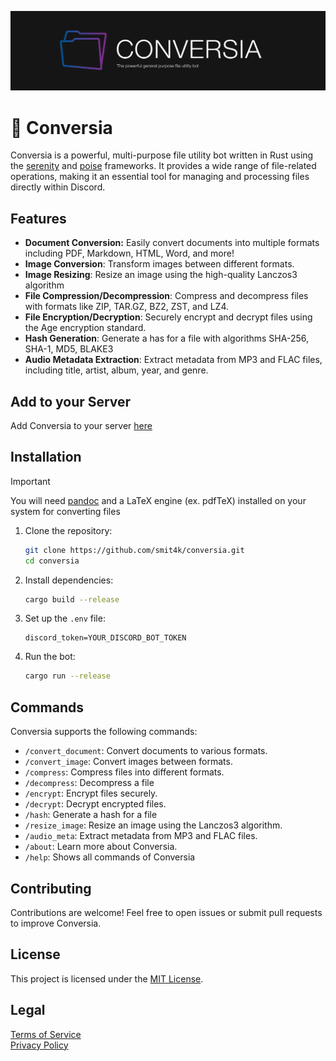 ![ConversiaGithubBanner](assets/ConversiaGithubBanner.png)

# 📁 Conversia

Conversia is a powerful, multi-purpose file utility bot written in Rust using the [serenity](https://github.com/serenity-rs/serenity) and [poise](https://github.com/serenity-rs/poise) frameworks. It provides a wide range of file-related operations, making it an essential tool for managing and processing files directly within Discord.

## Features

- **Document Conversion:** Easily convert documents into multiple formats including PDF, Markdown, HTML, Word, and more!
- **Image Conversion**: Transform images between different formats.
- **Image Resizing**: Resize an image using the high-quality Lanczos3 algorithm
- **File Compression/Decompression**: Compress and decompress files with formats like ZIP, TAR.GZ, BZ2, ZST, and LZ4.
- **File Encryption/Decryption**: Securely encrypt and decrypt files using the Age encryption standard.
- **Hash Generation**: Generate a has for a file with algorithms SHA-256, SHA-1, MD5, BLAKE3
- **Audio Metadata Extraction**: Extract metadata from MP3 and FLAC files, including title, artist, album, year, and genre.

## Add to your Server

Add Conversia to your server [here](https://discord.com/oauth2/authorize?client_id=1373693356928012328&permissions=274877958144&integration_type=0&scope=applications.commands+bot)

## Installation

> [!IMPORTANT] 
> You will need [pandoc](https://pandoc.org/installing.html) and a LaTeX engine (ex. pdfTeX) installed on your system for converting files


1. Clone the repository:

   ```bash
   git clone https://github.com/smit4k/conversia.git
   cd conversia
   ```

2. Install dependencies:

   ```bash
   cargo build --release
   ```

3. Set up the `.env` file:

   ```env
   discord_token=YOUR_DISCORD_BOT_TOKEN
   ```

4. Run the bot:

   ```bash
   cargo run --release
   ```

## Commands

Conversia supports the following commands:

- `/convert_document`: Convert documents to various formats.
- `/convert_image`: Convert images between formats.
- `/compress`: Compress files into different formats.
- `/decompress`: Decompress a file
- `/encrypt`: Encrypt files securely.
- `/decrypt`: Decrypt encrypted files.
- `/hash`: Generate a hash for a file
- `/resize_image`: Resize an image using the Lanczos3 algorithm.
- `/audio_meta`: Extract metadata from MP3 and FLAC files.
- `/about`: Learn more about Conversia.
- `/help`: Shows all commands of Conversia

## Contributing

Contributions are welcome! Feel free to open issues or submit pull requests to improve Conversia.

## License

This project is licensed under the [MIT License](LICENSE).

## Legal

[Terms of Service](TERMS_OF_SERVICE.md) <br>
[Privacy Policy](PRIVACY_POLICY.md)
